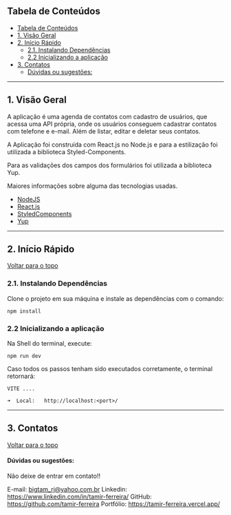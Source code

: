 ## Tabela de Conteúdos

- [Tabela de Conteúdos](#tabela-de-conteúdos)
- [1. Visão Geral](#1-visão-geral)
- [2. Início Rápido](#2-início-rápido)
  - [2.1. Instalando Dependências](#21-instalando-dependências)
  - [2.2 Inicializando a aplicação](#22-inicializando-a-aplicação)
- [3. Contatos](#3-contatos)
  - [Dúvidas ou sugestões:](#dúvidas-ou-sugestões)

---

## 1. Visão Geral

A aplicação é uma agenda de contatos com cadastro de usuários, que acessa uma API própria, onde os usuários conseguem cadastrar contatos com telefone e e-mail.
Além de listar, editar e deletar seus contatos.

A Aplicação foi construída com React.js no Node.js e para a estilização foi utilizada a biblioteca Styled-Components.

Para as validações dos campos dos formulários foi utilizada a biblioteca Yup.

Maiores informações sobre alguma das tecnologias usadas.

- [NodeJS](https://nodejs.org/en/)
- [React.js](https://pt-br.legacy.reactjs.org/)
- [StyledComponents](https://styled-components.com/)
- [Yup](https://www.npmjs.com/package/yup)

---

## 2. Início Rápido

[ Voltar para o topo ](#tabela-de-conteúdos)

### 2.1. Instalando Dependências

Clone o projeto em sua máquina e instale as dependências com o comando:

```
npm install
```

### 2.2 Inicializando a aplicação

Na Shell do terminal, execute:

```
npm run dev
```

Caso todos os passos tenham sido executados corretamente, o terminal retornará:

```
VITE ....

➜  Local:   http://localhost:<port>/
```

---

## 3. Contatos

[ Voltar para o topo ](#tabela-de-conteúdos)

#### Dúvidas ou sugestões:

Não deixe de entrar em contato!!

E-mail: bigtam_rj@yahoo.com.br
Linkedin: https://www.linkedin.com/in/tamir-ferreira/
GitHub: https://github.com/tamir-ferreira
Portfólio: https://tamir-ferreira.vercel.app/
